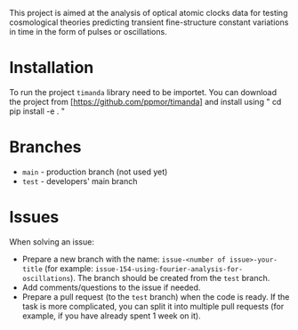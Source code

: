 This project is aimed at the analysis of optical atomic clocks data for testing cosmological theories predicting transient fine-structure constant variations in time in the form of pulses or oscillations.

# Installation

To run the project `timanda` library need to be importet. You can download the project from [https://github.com/ppmor/timanda] and install using
"
cd <timanda project>
pip install -e .
"

# Branches

- `main` - production branch (not used yet)
- `test` - developers' main branch

# Issues

When solving an issue:
- Prepare a new branch with the name: `issue-<number of issue>-your-title` (for example: `issue-154-using-fourier-analysis-for-oscillations`). The branch should be created from the `test` branch.
- Add comments/questions to the issue if needed.
- Prepare a pull request (to the `test` branch) when the code is ready. If the task is more complicated, you can split it into multiple pull requests (for example, if you have already spent 1 week on it).
